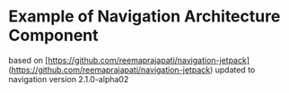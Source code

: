 # Example of Navigation Architecture Component
                                                                                                                                                                  
based on [https://github.com/reemaprajapati/navigation-jetpack] (https://github.com/reemaprajapati/navigation-jetpack) updated to navigation version 2.1.0-alpha02